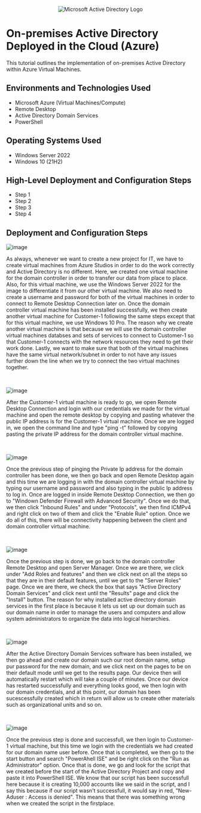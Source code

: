<p align="center">
<img src="https://i.imgur.com/pU5A58S.png" alt="Microsoft Active Directory Logo"/>
</p>

<h1>On-premises Active Directory Deployed in the Cloud (Azure)</h1>
This tutorial outlines the implementation of on-premises Active Directory within Azure Virtual Machines.<br />


<h2>Environments and Technologies Used</h2>

- Microsoft Azure (Virtual Machines/Compute)
- Remote Desktop
- Active Directory Domain Services
- PowerShell

<h2>Operating Systems Used </h2>

- Windows Server 2022
- Windows 10 (21H2)

<h2>High-Level Deployment and Configuration Steps</h2>

- Step 1
- Step 2
- Step 3
- Step 4

<h2>Deployment and Configuration Steps</h2>

<p>
</p>
<p>

  ![image](https://github.com/amoh2487/configure-ad/assets/148664179/c074ff12-acc3-4f4c-a40e-0770b0325335)
  

As always, whenever we want to create a new project for IT, we have to create virtual machines from Azure Studios in order to do the work correctly and Active Directory is no different. Here, we created one virtual machine for the domain controller in order to transfer our data from place to place. Also, for this virtual machine, we use the Windows Server 2022 for the image to differentiate it from our other virtual machine. We also need to create a username and password for both of the virtual machines in order to connect to Remote Desktop Connection later on. Once the domain controller virtual machine has been installed successfully, we then create another virtual machine for Customer-1 following the same steps except that for this virtual machine, we use Windows 10 Pro. The reason why we create another virtual machine is that because we will use the domain controller virtual machines databses and sets of services to connect to Customer-1 so that Customer-1 connects with the network resources they need to get their work done. Lastly, we want to make sure that both of the virtual machines have the same virtual network/subnet in order to not have any issues further down the line when we try to connect the two virtual machines together.
</p>
<br />

<p>
</p>
<p>
  
![image](https://github.com/amoh2487/configure-ad/assets/148664179/5629cb31-0fbc-4340-91e3-d0a15637a873)

  
After the Customer-1 virtual machine is ready to go, we open Remote Desktop Connection and login with our credentials we made for the virtual machine and open the remote desktop by copying and pasting whatever the public IP address is for the Customer-1 virtual machine. Once we are logged in, we open the command line and type "ping -t" followed by copying pasting the private IP address for the domain controller virtual machine.
</p>
<br />

<p>
</p>
<p>
  
![image](https://github.com/amoh2487/configure-ad/assets/148664179/a28f4f0f-324e-458c-8c81-f94c94d9da7a)

  
Once the previous step of pinging the Private Ip address for the domain controller has been done, we then go back and open Remote Desktop again and this time we are logging in with the domain controller virtual machine by typing our username and password and also typing in the public Ip address to log in. Once are logged in inside Remote Desktop Connection, we then go to "Windown Defender Firewall with Advanced Security". Once we do that, we then click "Inbound Rules" and under "Protocols", we then find ICMPv4 and right click on two of them and click the "Enable Rule" option. Once we do all of this, there will be connectivity happening between the client and domain controller virtual machine.
</p>
<br />

<p>
</p>
<p>

![image](https://github.com/amoh2487/configure-ad/assets/148664179/81e8d2c5-aa46-4300-9ca3-e239c4d0f6e5)


Once the previous step is done, we go back to the domain controller Remote Desktop and open Server Manager. Once we are there, we click under "Add Roles and features" and then we click next on all the steps so that they are in their default features, until we get to the "Server Roles" page. Once we are there, we check the box that says "Active Directory Domain Services" and click next until the "Results" page and click the "Install" button. The reason for why installed active directory domain services in the first place is because it lets us set up our domain such as our domain name in order to manage the users and computers and allow system administrators to organize the data into logical hierarchies.
</p>
<br />

<p>
</p>
<p>

![image](https://github.com/amoh2487/configure-ad/assets/148664179/40e61928-8835-4504-aa30-11d97b1022f9)



After the Active Directory Domain Services software has been installed, we then go ahead and create our domain such our root domain name, setup pur password for the new domain, and we click next on the pages to be on their default mode until we get to the results page. Our device then will automatically restart which will take a couple of minutes. Once our device has restarted successfully and everything looks good, we then login with our domain credentials, and at this point, our domain has been sucescessfully created which in return will allow us to create other materials such as organizational units and so on.
</p>
<br />

<p>
</p>
<p>

![image](https://github.com/amoh2487/configure-ad/assets/148664179/46d0ee21-5ad2-4129-9804-afd9ffdda89b)


Once the previous step is done and successfull, we then login to Customer-1 virtual machine, but this time we login with the credentials we had created for our domain name user before. Once that is completed, we then go to the start button and search "PowerAhell ISE" and be right click on the "Run as Administrator" option. Once that is done, we go and look for the script that we created before the start of the Active Directory Project and copy and paste it into PowerShell ISE. We know that our script has been successfull here because it is creating 10,000 accounts like we said in the script, and I say this because if our script wasn't successfull, it would say in red, "New-Aduser : Access is denied". This means that there was something wrong when we created the script in the firstplace.

